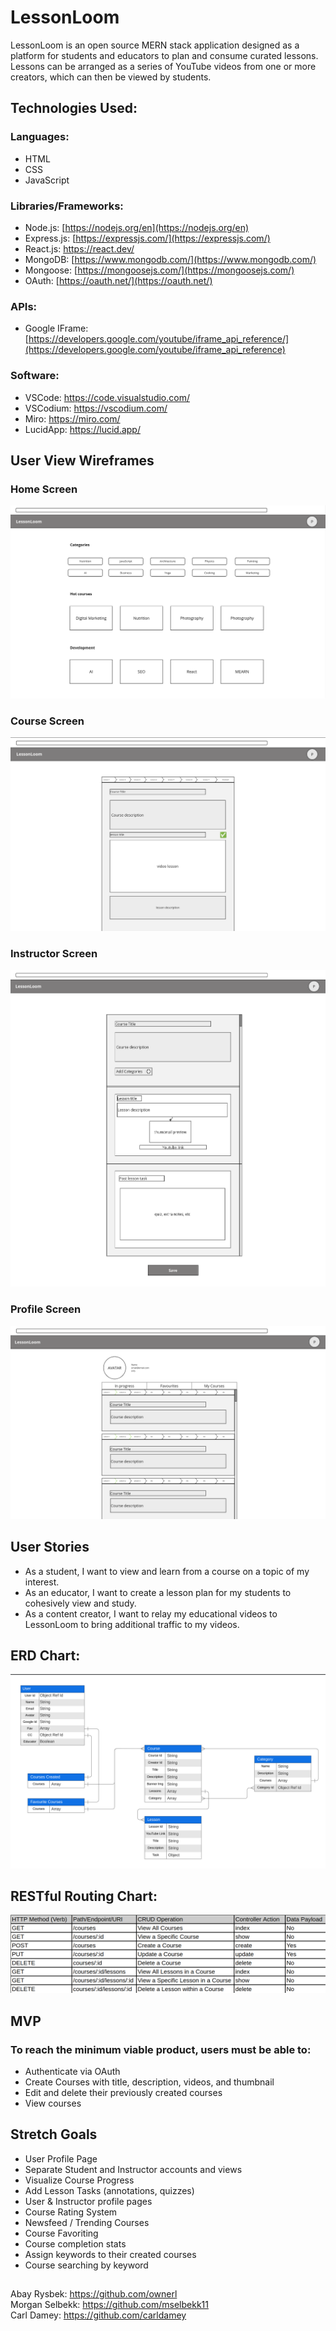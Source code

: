 # LessonLoom

LessonLoom is an open source MERN stack application designed as a platform for students and educators to plan and consume curated lessons. Lessons can be arranged as a series of YouTube videos from one or more creators, which can then be viewed by students.

## Technologies Used:
### Languages:
- HTML
- CSS
- JavaScript
### Libraries/Frameworks:
- Node.js: [https://nodejs.org/en](https://nodejs.org/en)
- Express.js: [https://expressjs.com/](https://expressjs.com/)
- React.js: https://react.dev/
- MongoDB: [https://www.mongodb.com/](https://www.mongodb.com/)
- Mongoose: [https://mongoosejs.com/](https://mongoosejs.com/)
- OAuth: [https://oauth.net/](https://oauth.net/)
### APIs:
- Google IFrame: [https://developers.google.com/youtube/iframe_api_reference/](https://developers.google.com/youtube/iframe_api_reference)
### Software:
- VSCode: https://code.visualstudio.com/
- VSCodium: https://vscodium.com/
- Miro: https://miro.com/
- LucidApp: https://lucid.app/

## User View Wireframes
### Home Screen
![Home Screen](./public/lessonloomwireframehomescreen.png)
### Course Screen
![Course Screen](./public/lessonloomwireframecoursescreen.png)
### Instructor Screen
![Instructor Screen](./public/lessonloomwireframeinstructorscreen.png)
### Profile Screen
![Profile Screen](./public/lessonloomwireframeprofilescreen.png)

## User Stories
- As a student, I want to view and learn from a course on a topic of my interest.
- As an educator, I want to create a lesson plan for my students to cohesively view and study. 
- As a content creator, I want to relay my educational videos to LessonLoom to bring additional traffic to my videos.

## ERD Chart:
![ERD Chart](./public/lessonloomerd.png)
## RESTful Routing Chart:
![RESTful Routing Chart](./public/lessonloomrestfulrouting.png)

## MVP
### To reach the minimum viable product, users must be able to:
- Authenticate via OAuth
- Create Courses with title, description, videos, and thumbnail
- Edit and delete their previously created courses
- View courses

## Stretch Goals
- User Profile Page
- Separate Student and Instructor accounts and views
- Visualize Course Progress
- Add Lesson Tasks (annotations, quizzes)
- User & Instructor profile pages
- Course Rating System
- Newsfeed / Trending Courses
- Course Favoriting
- Course completion stats
- Assign keywords to their created courses
- Course searching by keyword
##
Abay Rysbek: https://github.com/ownerl \
Morgan Selbekk: https://github.com/mselbekk11 \
Carl Damey: https://github.com/carldamey
